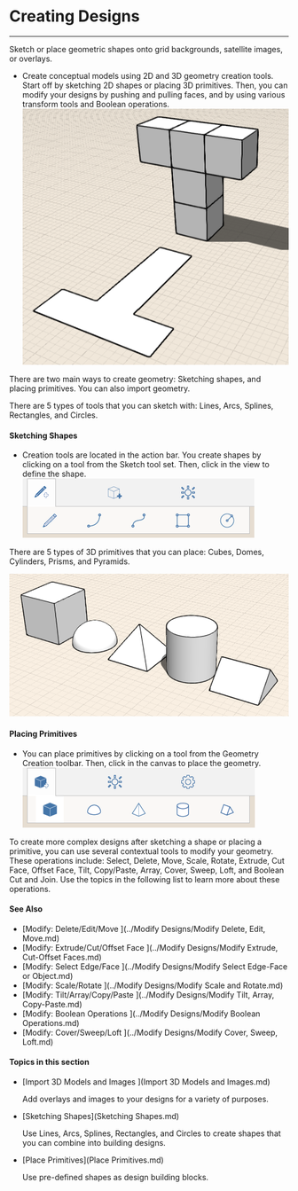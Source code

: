# Creating Designs

----

Sketch or place geometric shapes onto grid backgrounds, satellite images, or overlays.
 
* Create conceptual models using 2D and 3D geometry creation tools. Start off by sketching 2D shapes or placing 3D primitives. Then, you can modify your designs by pushing and pulling faces, and by using various transform tools and Boolean operations. ![](Images/GUID-3E873180-70F5-4CBB-8293-D935A709EA52-low.png)

There are two main ways to create geometry: Sketching shapes, and placing primitives. You can also import geometry.

There are 5 types of tools that you can sketch with: Lines, Arcs, Splines, Rectangles, and Circles.

#### Sketching Shapes

* Creation tools are located in the action bar. You create shapes by clicking on a tool from the Sketch tool set. Then, click in the view to define the shape.![](Images/GUID-1013F3AF-1F01-47D6-91FC-F9FAF60802EA-low.png)

There are 5 types of 3D primitives that you can place: Cubes, Domes, Cylinders, Prisms, and Pyramids.

![](Images/GUID-D7198AD2-9AC0-49EE-B6D7-3A467D0DCF68-low.png)

#### Placing Primitives

* You can place primitives by clicking on a tool from the Geometry Creation toolbar. Then, click in the canvas to place the geometry.![](Images/GUID-64BB4908-639E-4A56-BA99-7241421CF82F-low.png)

To create more complex designs after sketching a shape or placing a primitive, you can use several contextual tools to modify your geometry. These operations include: Select, Delete, Move, Scale, Rotate, Extrude, Cut Face, Offset Face, Tilt, Copy/Paste, Array, Cover, Sweep, Loft, and Boolean Cut and Join. Use the topics in the following list to learn more about these operations.

#### See Also

* [Modify: Delete/Edit/Move ](../Modify Designs/Modify Delete, Edit, Move.md)
* [Modify: Extrude/Cut/Offset Face ](../Modify Designs/Modify Extrude, Cut-Offset Faces.md)
* [Modify: Select Edge/Face ](../Modify Designs/Modify Select Edge-Face or Object.md)
* [Modify: Scale/Rotate ](../Modify Designs/Modify Scale and Rotate.md)
* [Modify: Tilt/Array/Copy/Paste ](../Modify Designs/Modify Tilt, Array, Copy-Paste.md)
* [Modify: Boolean Operations ](../Modify Designs/Modify Boolean Operations.md)
* [Modify: Cover/Sweep/Loft ](../Modify Designs/Modify Cover, Sweep, Loft.md)

  

#### Topics in this section

* [Import 3D Models and Images ](Import 3D Models and Images.md)
    
    Add overlays and images to your designs for a variety of purposes.
* [Sketching Shapes](Sketching Shapes.md)
    
    Use Lines, Arcs, Splines, Rectangles, and Circles to create shapes that you can combine into building designs.
* [Place Primitives](Place Primitives.md)
    
    Use pre-defined shapes as design building blocks.

